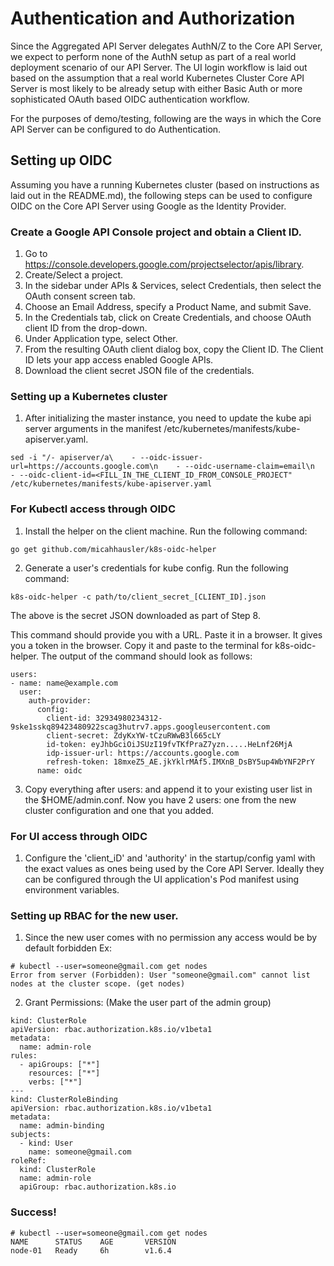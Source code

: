 # Authentication and Authorization

Since the Aggregated API Server delegates AuthN/Z to the Core API Server, we expect to perform none of the AuthN setup as part of a real world deployment scenario of our API Server. The UI login workflow is laid out based on the assumption that a real world Kubernetes Cluster Core API Server is most likely to be already setup with either Basic Auth or more sophisticated OAuth based OIDC authentication workflow.

For the purposes of demo/testing, following are the ways in which the Core API Server can be configured to do Authentication.

## Setting up OIDC

Assuming you have a running Kubernetes cluster (based on instructions as laid out in the README.md), the following steps can be used to configure OIDC on the Core API Server using Google as the Identity Provider. 

### Create a Google API Console project and obtain a Client ID. 
1. Go to https://console.developers.google.com/projectselector/apis/library.
2. Create/Select a project.
3. In the sidebar under APIs & Services, select Credentials, then select the OAuth consent screen tab.
4. Choose an Email Address, specify a Product Name, and submit Save.
5. In the Credentials tab, click on Create Credentials, and choose OAuth client ID from the drop-down.
6. Under Application type, select Other.
7. From the resulting OAuth client dialog box, copy the Client ID. The Client ID lets your app access enabled Google APIs.
8. Download the client secret JSON file of the credentials.

### Setting up a Kubernetes cluster
1. After initializing the master instance, you need to update the kube api server arguments in the manifest /etc/kubernetes/manifests/kube-apiserver.yaml.
```
sed -i "/- apiserver/a\    - --oidc-issuer-url=https://accounts.google.com\n    - --oidc-username-claim=email\n    - --oidc-client-id=<FILL_IN_THE_CLIENT_ID_FROM_CONSOLE_PROJECT" /etc/kubernetes/manifests/kube-apiserver.yaml
```

### For Kubectl access through OIDC
1. Install the helper on the client machine. Run the following command:
```
go get github.com/micahhausler/k8s-oidc-helper
```

2. Generate a user's credentials for kube config. Run the following command:
```
k8s-oidc-helper -c path/to/client_secret_[CLIENT_ID].json
```
The above is the secret JSON downloaded as part of Step 8.

This command should provide you with a URL. Paste it in a browser. It gives you a token in the browser. Copy it and paste to the terminal for k8s-oidc-helper. The output of the command should look as follows:
```
users:
- name: name@example.com
  user:
    auth-provider:
      config:
        client-id: 32934980234312-9ske1sskq89423480922scag3hutrv7.apps.googleusercontent.com
        client-secret: ZdyKxYW-tCzuRWwB3l665cLY
        id-token: eyJhbGciOiJSUzI19fvTKfPraZ7yzn.....HeLnf26MjA
        idp-issuer-url: https://accounts.google.com
        refresh-token: 18mxeZ5_AE.jkYklrMAf5.IMXnB_DsBY5up4WbYNF2PrY
      name: oidc
```

3. Copy everything after users: and append it to your existing user list in the $HOME/admin.conf. Now you have 2 users: one from the new cluster configuration and one that you added.

### For UI access through OIDC
1. Configure the 'client_iD' and 'authority' in the startup/config yaml with the exact values as ones being used by the Core API Server. Ideally they can be configured through the UI application's Pod manifest using environment variables.

### Setting up RBAC for the new user.
1. Since the new user comes with no permission any access would be by default forbidden
Ex:
```
# kubectl --user=someone@gmail.com get nodes
Error from server (Forbidden): User "someone@gmail.com" cannot list nodes at the cluster scope. (get nodes)
```
2. Grant Permissions: (Make the user part of the admin group)
```
kind: ClusterRole
apiVersion: rbac.authorization.k8s.io/v1beta1
metadata:
  name: admin-role
rules:
  - apiGroups: ["*"]
    resources: ["*"]
    verbs: ["*"]
---
kind: ClusterRoleBinding
apiVersion: rbac.authorization.k8s.io/v1beta1
metadata:
  name: admin-binding
subjects:
  - kind: User
    name: someone@gmail.com
roleRef:
  kind: ClusterRole
  name: admin-role
  apiGroup: rbac.authorization.k8s.io
```

### Success!
```
# kubectl --user=someone@gmail.com get nodes
NAME      STATUS    AGE       VERSION
node-01   Ready     6h        v1.6.4
```

